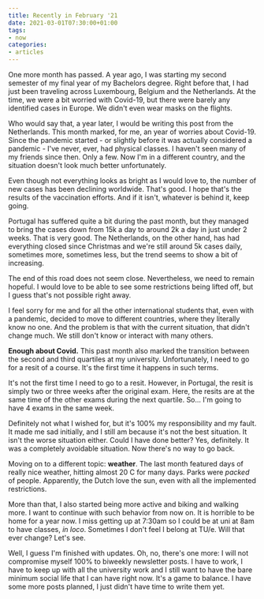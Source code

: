 ```yaml
---
title: Recently in February '21
date: 2021-03-01T07:30:00+01:00
tags:
- now
categories:
- articles
---
```


One more month has passed. A year ago, I was starting my second semester of my final year of my Bachelors degree. Right before that, I had just been traveling across Luxembourg, Belgium and the Netherlands. At the time, we were a bit worried with Covid-19, but there were barely any identified cases in Europe. We didn't even wear masks on the flights.

<!--more-->

Who would say that, a year later, I would be writing this post from the Netherlands. This month marked, for me, an year of worries about Covid-19. Since the pandemic started - or slightly before it was actually considered a pandemic - I've never, ever, had physical classes. I haven't seen many of my friends since then. Only a few. Now I'm in a different country, and the situation doesn't look much better unfortunately.

Even though not everything looks as bright as I would love to, the number of new cases has been declining worldwide. That's good. I hope that's the results of the vaccination efforts. And if it isn't, whatever is behind it, keep going.

Portugal has suffered quite a bit during the past month, but they managed to bring the cases down from 15k a day to around 2k a day in just under 2 weeks. That is very good. The Netherlands, on the other hand, has had everything closed since Christmas and we're still around 5k cases daily, sometimes more, sometimes less, but the trend seems to show a bit of increasing.

The end of this road does not seem close. Nevertheless, we need to remain hopeful. I would love to be able to see some restrictions being lifted off, but I guess that's not possible right away.

I feel sorry for me and for all the other international students that, even with a pandemic, decided to move to different countries, where they literally know no one. And the problem is that with the current situation, that didn't change much. We still don't know or interact with many others.

**Enough about Covid.** This past month also marked the transition between the second and third quartiles at my university. Unfortunately, I need to go for a resit of a course. It's the first time it happens in such terms.

It's not the first time I need to go to a resit. However, in Portugal, the resit is simply two or three weeks after the original exam. Here, the resits are at the same time of the other exams during the next quartile. So... I'm going to have 4 exams in the same week.

Definitely not what I wished for, but it's 100% my responsibility and my fault. It made me sad initially, and I still am because it's not the best situation. It isn't the worse situation either. Could I have done better? Yes, definitely. It was a completely avoidable situation. Now there's no way to go back.

Moving on to a different topic: **weather**. The last month featured days of really nice weather, hitting almost 20 C for many days. Parks were *packed* of people. Apparently, the Dutch love the sun, even with all the implemented restrictions.

More than that, I also started being more active and biking and walking more. I want to continue with such behavior from now on. It is horrible to be home for a year now. I miss getting up at 7:30am so I could be at uni at 8am to have classes, *in loco*. Sometimes I don't feel I belong at TU/e. Will that ever change? Let's see.

Well, I guess I'm finished with updates. Oh, no, there's one more: I will not compromise myself 100% to biweekly newsletter posts. I have to work, I have to keep up with all the university work and I still want to have the bare minimum social life that I can have right now. It's a game to balance. I have some more posts planned, I just didn't have time to write them yet.
